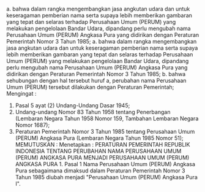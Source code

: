  a. bahwa dalam rangka mengembangkan jasa angkutan udara dan untuk keseragaman pemberian nama serta supaya lebih memberikan gambaran yang tepat dan selaras terhadap Perusahaan Umum (PERUM) yang melakukan pengelolaan Bandar Udara, dipandang perlu mengubah nama Perusahaan Umum (PERUM) Angkasa Pura yang didirikan dengan Peraturan Pemerintah Nomor 3 Tahun 1985;
a. bahwa dalam rangka mengembangkan jasa angkutan udara dan untuk keseragaman pemberian nama serta supaya lebih memberikan gambaran yang tepat dan selaras terhadap Perusahaan Umum (PERUM) yang melakukan pengelolaan Bandar Udara, dipandang perlu mengubah nama Perusahaan Umum (PERUM) Angkasa Pura yang didirikan dengan Peraturan Pemerintah Nomor 3 Tahun 1985;
b. bahwa sehubungan dengan hal tersebut huruf a, perubahan nama Perusahaan Umum (PERUM) tersebut dilakukan dengan Peraturan Pemerintah;
Mengingat :

1. Pasal 5 ayat (2) Undang-Undang Dasar 1945;
2. Undang-undang Nomor 83 Tahun 1958 tentang Penerbangan (Lembaran Negara Tahun 1958 Nomor 159, Tambahan Lembaran Negara Nomor 1687);
3. Peraturan Pemerintah Nomor 3 Tahun 1985 tentang Perusahaan Umum (PERUM) Angkasa Pura (Lembaran Negara Tahun 1985 Nomor 51);
MEMUTUSKAN :
 Menetapkan : PERATURAN PEMERINTAH REPUBLIK INDONESIA TENTANG PERUBAHAN NAMA PERUSAHAAN UMUM (PERUM) ANGKASA PURA MENJADI PERUSAHAAN UMUM (PERUM) ANGKASA PURA 1. Pasal 1 Nama Perusahaan Umum (PERUM) Angkasa Pura sebagaimana dimaksud dalam Peraturan Pemerintah Nomor 3 Tahun 1985 diubah menjadi "Perusahaan Umum (PERUM) Angkasa Pura I".